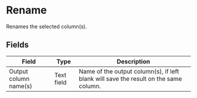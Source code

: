 # Rename
Renames the selected column(s).
## Fields
Field | Type | Description
----- | ---- | -----------
Output column name(s) | Text field | Name of the output column(s), if left blank will save the result on the same column.